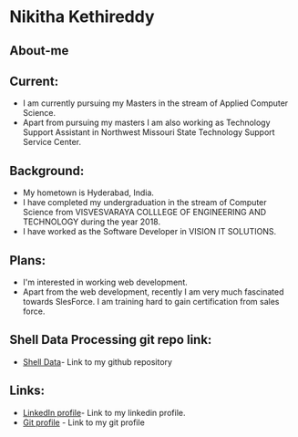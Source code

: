 # Nikitha Kethireddy

## About-me

## Current: 
- I am currently pursuing my Masters in the stream of Applied Computer Science. 
- Apart from pursuing my masters I am also working as Technology Support Assistant in Northwest Missouri State Technology Support Service Center.

## Background: 
- My hometown is Hyderabad, India.
-  I have completed my undergraduation in the stream of Computer Science from VISVESVARAYA COLLLEGE OF ENGINEERING AND TECHNOLOGY during the year 2018.
- I have worked as the Software Developer in VISION IT SOLUTIONS.

## Plans: 
- I'm interested in working web development.
- Apart from the web development, recently I am very much fascinated towards SlesForce. I am training hard to gain certification from sales force.

## Shell Data Processing git repo link:
- [Shell Data](https://github.com/nikithakethireddy1996/shell-data-processing)- Link to my github repository


## Links:
- [LinkedIn profile](https://www.linkedin.com/in/nikitha-kethi-13b67b184/)- Link to my linkedin profile.
- [Git profile](https://github.com/nikithakethireddy1996) - Link to my git profile

